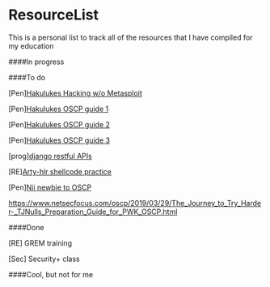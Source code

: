 # ResourceList
This is a personal list to track all of the resources that I have compiled for my education

####In progress



####To do 


[Pen][Hakulukes Hacking w/o Metasploit](https://medium.com/@hakluke/haklukes-guide-to-hacking-without-metasploit-1bbbe3d14f90)

[Pen][Hakulukes OSCP guide 1](https://medium.com/@hakluke/haklukes-ultimate-oscp-guide-part-1-is-oscp-for-you-b57cbcce7440)

[Pen][Hakulukes OSCP guide 2](https://medium.com/@hakluke/haklukes-ultimate-oscp-guide-part-2-workflow-and-documentation-tips-9dd335204a48)

[Pen][Hakulukes OSCP guide 3](https://medium.com/@hakluke/haklukes-ultimate-oscp-guide-part-3-practical-hacking-tips-and-tricks-c38486f5fc97)

[prog][django restful APIs](https://simpleisbetterthancomplex.com/tutorial/2018/02/03/how-to-use-restful-apis-with-django.html)

[RE][Arty-hlr shellcode practice](https://github.com/arty-hlr/shellcode-practice)

[Pen][Nii newbie to OSCP](https://niiconsulting.com/checkmate/2017/06/a-detail-guide-on-oscp-preparation-from-newbie-to-oscp/)

https://www.netsecfocus.com/oscp/2019/03/29/The_Journey_to_Try_Harder-_TJNulls_Preparation_Guide_for_PWK_OSCP.html

####Done

[RE] GREM training 

[Sec] Security+ class

####Cool, but not for me
